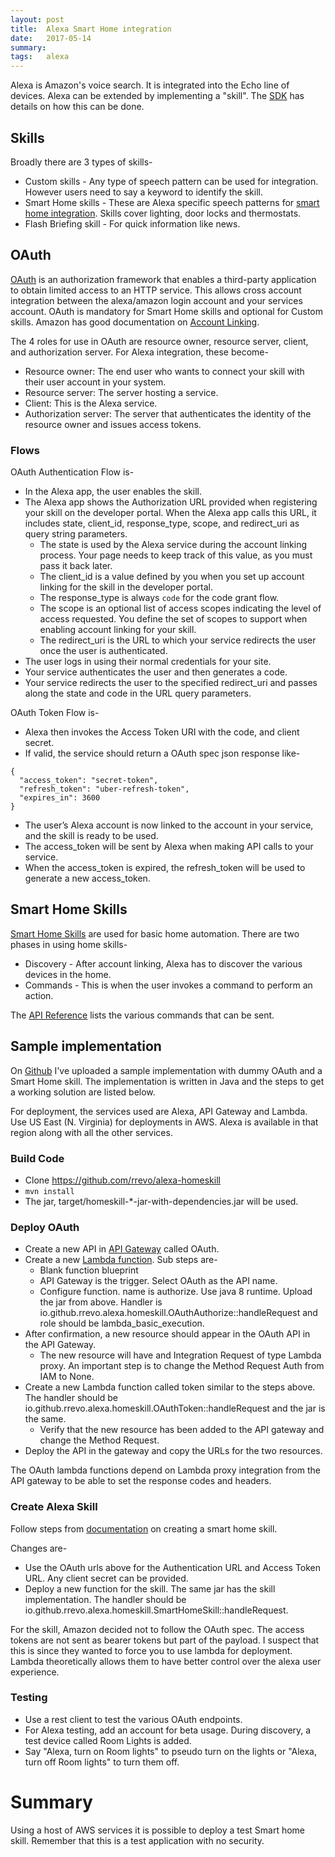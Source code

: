 ```yaml
---
layout: post
title:  Alexa Smart Home integration
date:   2017-05-14
summary:
tags:   alexa
---
```


Alexa is Amazon's voice search. It is integrated into the Echo line of devices. Alexa can be extended by implementing a "skill". The [SDK](https://developer.amazon.com/alexa-skills-kit) has details on how this can be done.

## Skills

Broadly there are 3 types of skills-
* Custom skills - Any type of speech pattern can be used for integration. However users need to say a keyword to identify the skill.
* Smart Home skills - These are Alexa specific speech patterns for [smart home integration](https://developer.amazon.com/public/solutions/alexa/alexa-skills-kit/docs/smart-home-skill-api-reference). Skills cover lighting, door locks and thermostats. 
* Flash Briefing skill - For quick information like news.

## OAuth

[OAuth](https://oauth.net) is an authorization framework that enables a third-party application to obtain limited access to an HTTP service. This allows cross account integration between the alexa/amazon login account and your services account. OAuth is mandatory for Smart Home skills and optional for Custom skills. Amazon has good documentation on [Account Linking](https://developer.amazon.com/public/solutions/alexa/alexa-skills-kit/docs/linking-an-alexa-user-with-a-user-in-your-system). 

The 4 roles for use in OAuth are resource owner, resource server, client, and authorization server. For Alexa integration, these become-

* Resource owner: The end user who wants to connect your skill with their user account in your system.
* Resource server: The server hosting a service.
* Client: This is the Alexa service.
* Authorization server: The server that authenticates the identity of the resource owner and issues access tokens.

### Flows

OAuth Authentication Flow is-

* In the Alexa app, the user enables the skill.
* The Alexa app shows the Authorization URL provided when registering your skill on the developer portal. When the Alexa app calls this URL, it includes state, client_id, response_type, scope, and redirect_uri as query string parameters.
    * The state is used by the Alexa service during the account linking process. Your page needs to keep track of this value, as you must pass it back later.
    * The client_id is a value defined by you when you set up account linking for the skill in the developer portal.
    * The response_type is always ```code``` for the code grant flow.
    * The scope is an optional list of access scopes indicating the level of access requested. You define the set of scopes to support when enabling account linking for your skill.
    * The redirect_uri is the URL to which your service redirects the user once the user is authenticated.
* The user logs in using their normal credentials for your site.
* Your service authenticates the user and then generates a code.
* Your service redirects the user to the specified redirect_uri and passes along the state and code in the URL query parameters.


OAuth Token Flow is-

* Alexa then invokes the Access Token URI with the code, and client secret.
* If valid, the service should return a OAuth spec json response like-

```
{
  "access_token": "secret-token",
  "refresh_token": "uber-refresh-token",
  "expires_in": 3600
}
```

* The user’s Alexa account is now linked to the account in your service, and the skill is ready to be used.
* The access_token will be sent by Alexa when making API calls to your service.
* When the access_token is expired, the refresh_token will be used to generate a new access_token.

## Smart Home Skills

[Smart Home Skills](https://developer.amazon.com/public/solutions/alexa/alexa-skills-kit/overviews/understanding-the-smart-home-skill-api) are used for basic home automation. There are two phases in using home skills-

* Discovery - After account linking, Alexa has to discover the various devices in the home.
* Commands - This is when the user invokes a command to perform an action.

The [API Reference](https://developer.amazon.com/public/solutions/alexa/alexa-skills-kit/docs/smart-home-skill-api-reference) lists the various commands that can be sent.

## Sample implementation

On [Github](https://github.com/rrevo/alexa-homeskill) I've uploaded a sample implementation with dummy OAuth and a Smart Home skill. The implementation is written in Java and the steps to get a working solution are listed below.

For deployment, the services used are Alexa, API Gateway and Lambda. Use US East (N. Virginia) for deployments in AWS. Alexa is available in that region along with all the other services.

### Build Code

* Clone https://github.com/rrevo/alexa-homeskill
* ```mvn install```
* The jar, target/homeskill-*-jar-with-dependencies.jar will be used.

### Deploy OAuth

* Create a new API in [API Gateway](https://console.aws.amazon.com/apigateway/home?region=us-east-1) called OAuth.
* Create a new [Lambda function](https://console.aws.amazon.com/lambda/home?region=us-east-1#/functions?display=list). Sub steps are-
    * Blank function blueprint
    * API Gateway is the trigger. Select OAuth as the API name.
    * Configure function. name is authorize. Use java 8 runtime. Upload the jar from above. Handler is io.github.rrevo.alexa.homeskill.OAuthAuthorize::handleRequest and role should be lambda_basic_execution.
* After confirmation, a new resource should appear in the OAuth API in the API Gateway.
    * The new resource will have and Integration Request of type Lambda proxy. An important step is to change the Method Request Auth from IAM to None.
* Create a new Lambda function called token similar to the steps above. The handler should be io.github.rrevo.alexa.homeskill.OAuthToken::handleRequest and the jar is the same.
    * Verify that the new resource has been added to the API gateway and change the Method Request.
* Deploy the API in the gateway and copy the URLs for the two resources.

The OAuth lambda functions depend on Lambda proxy integration from the API gateway to be able to set the response codes and headers.

### Create Alexa Skill

Follow steps from [documentation](https://developer.amazon.com/public/solutions/alexa/alexa-skills-kit/docs/steps-to-create-a-smart-home-skill) on creating a smart home skill.

Changes are-
* Use the OAuth urls above for the Authentication URL and Access Token URL. Any client secret can be provided.
* Deploy a new function for the skill. The same jar has the skill implementation. The handler should be io.github.rrevo.alexa.homeskill.SmartHomeSkill::handleRequest.

For the skill, Amazon decided not to follow the OAuth spec. The access tokens are not sent as bearer tokens but part of the payload. I suspect that this is since they wanted to force you to use lambda for deployment. Lambda theoretically allows them to have better control over the alexa user experience.

### Testing

* Use a rest client to test the various OAuth endpoints.
* For Alexa testing, add an account for beta usage. During discovery, a test device called Room Lights is added.
* Say "Alexa, turn on Room lights" to pseudo turn on the lights or "Alexa, turn off Room lights" to turn them off.

# Summary

Using a host of AWS services it is possible to deploy a test Smart home skill. Remember that this is a test application with no security.
